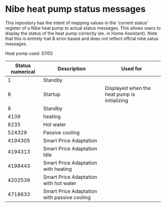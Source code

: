 # Nibe heat pump status messages

This repository has the intent of mapping values in the 'current status' register of a Nibe heat pump to actual status messages. This allows users to display the status of the heat pump correctly (ex. in Home Assistant). Note that this is entirely trail & error based and does not reflect offcial nibe satus messages.

Heat pump used: S1155

| Status numerical  | Description | Used for |
| ------------- | ------------- | ------------- |
|  1  | Standby  ||
| 8 | Startup | Displayed when the heat pump is initializing|
| 9 | Standby ||
| 4139 | heating ||
| 8235 | Hot water ||
| 524329 | Passive cooling ||
| 4194305 | Smart Price Adaptation ||
| 4194313 | Smart Price Adaptation Idle ||
| 4198443 | Smart Price Adaptation with heating ||
| 4202539 | Smart Price Adaptation with hot water ||
| 4718633 | Smart Price Adaptation with passive cooling ||

